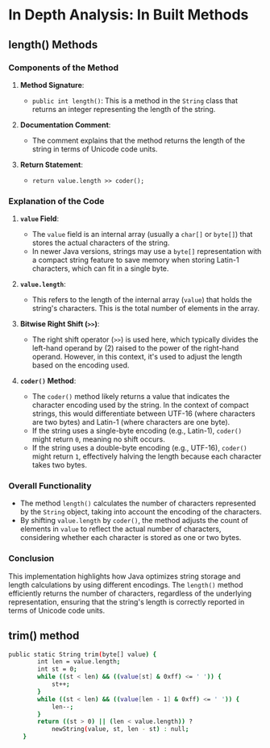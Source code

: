 # In Depth Analysis: In Built Methods

## length() Methods

### Components of the Method

1. **Method Signature**:
   - `public int length()`: This is a method in the `String` class that returns an integer representing the length of the string.

2. **Documentation Comment**:
   - The comment explains that the method returns the length of the string in terms of Unicode code units.

3. **Return Statement**:
   - `return value.length >> coder();`

### Explanation of the Code

1. **`value` Field**:
   - The `value` field is an internal array (usually a `char[]` or `byte[]`) that stores the actual characters of the string.
   - In newer Java versions, strings may use a `byte[]` representation with a compact string feature to save memory when storing Latin-1 characters, which can fit in a single byte.

2. **`value.length`**:
   - This refers to the length of the internal array (`value`) that holds the string's characters. This is the total number of elements in the array.

3. **Bitwise Right Shift (`>>`)**:
   - The right shift operator (`>>`) is used here, which typically divides the left-hand operand by \(2\) raised to the power of the right-hand operand. However, in this context, it's used to adjust the length based on the encoding used.

4. **`coder()` Method**:
   - The `coder()` method likely returns a value that indicates the character encoding used by the string. In the context of compact strings, this would differentiate between UTF-16 (where characters are two bytes) and Latin-1 (where characters are one byte).
   - If the string uses a single-byte encoding (e.g., Latin-1), `coder()` might return `0`, meaning no shift occurs.
   - If the string uses a double-byte encoding (e.g., UTF-16), `coder()` might return `1`, effectively halving the length because each character takes two bytes.

### Overall Functionality

- The method `length()` calculates the number of characters represented by the `String` object, taking into account the encoding of the characters.
- By shifting `value.length` by `coder()`, the method adjusts the count of elements in `value` to reflect the actual number of characters, considering whether each character is stored as one or two bytes.

### Conclusion

This implementation highlights how Java optimizes string storage and length calculations by using different encodings. The `length()` method efficiently returns the number of characters, regardless of the underlying representation, ensuring that the string's length is correctly reported in terms of Unicode code units.

## trim() method

```sh
public static String trim(byte[] value) {
        int len = value.length;
        int st = 0;
        while ((st < len) && ((value[st] & 0xff) <= ' ')) {
            st++;
        }
        while ((st < len) && ((value[len - 1] & 0xff) <= ' ')) {
            len--;
        }
        return ((st > 0) || (len < value.length)) ?
            newString(value, st, len - st) : null;
    }
```